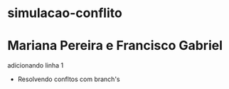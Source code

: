 # simulacao-conflito
# Mariana Pereira e Francisco Gabriel
adicionando linha 1

- Resolvendo confltos com branch's